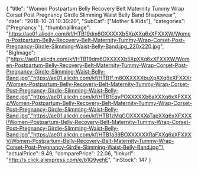{
	"title": "Women Postpartum Belly Recovery Belt Maternity Tummy Wrap Corset Post Pregnancy Girdle Slimming Waist Belly Band Shapewear",
	"date": "2018-10-31 10:30:20",
	"SubCat": ["Mother & Kids"],
	"categories": ["Pregnancy "],
	"thumbnailImage": "https://ae01.alicdn.com/kf/HTB19dm6OXXXXXb5XpXXq6xXFXXXW/Women-Postpartum-Belly-Recovery-Belt-Maternity-Tummy-Wrap-Corset-Post-Pregnancy-Girdle-Slimming-Waist-Belly-Band.jpg_220x220.jpg",
	"BigImage": ["https://ae01.alicdn.com/kf/HTB19dm6OXXXXXb5XpXXq6xXFXXXW/Women-Postpartum-Belly-Recovery-Belt-Maternity-Tummy-Wrap-Corset-Post-Pregnancy-Girdle-Slimming-Waist-Belly-Band.jpg","https://ae01.alicdn.com/kf/HTB1f.m8OXXXXXbuXpXXq6xXFXXXr/Women-Postpartum-Belly-Recovery-Belt-Maternity-Tummy-Wrap-Corset-Post-Pregnancy-Girdle-Slimming-Waist-Belly-Band.jpg","https://ae01.alicdn.com/kf/HTB1EqyPOXXXXXb6aXXXq6xXFXXXz/Women-Postpartum-Belly-Recovery-Belt-Maternity-Tummy-Wrap-Corset-Post-Pregnancy-Girdle-Slimming-Waist-Belly-Band.jpg","https://ae01.alicdn.com/kf/HTB1zMqGOXXXXXaTapXXq6xXFXXXl/Women-Postpartum-Belly-Recovery-Belt-Maternity-Tummy-Wrap-Corset-Post-Pregnancy-Girdle-Slimming-Waist-Belly-Band.jpg","https://ae01.alicdn.com/kf/HTB1a39BOXXXXXXRaFXXq6xXFXXXV/Women-Postpartum-Belly-Recovery-Belt-Maternity-Tummy-Wrap-Corset-Post-Pregnancy-Girdle-Slimming-Waist-Belly-Band.jpg"],
	"actualPrice": 9.49,
	"comparePrice": 22.06,
	"linkurl": "http://s.click.aliexpress.com/e/b1Q9yehE",
	"inStock": 147
}
